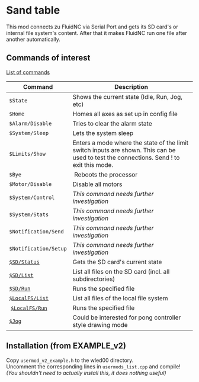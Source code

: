 # Sand table

This mod connects zu FluidNC via Serial Port and gets its SD card's or internal file system's content.
After that it makes FluidNC run one file after another automatically.


## Commands of interest

[List of commands](https://github.com/bdring/FluidNC/wiki/FluidNC-Commands-and-Settings)

| Command               | Description   |
|-----------------------|---------------|
| `$State`              | Shows the current state (Idle, Run, Jog, etc) |
| `$Home`               | Homes all axes as set up in config file |
| `$Alarm/Disable`      | Tries to clear the alarm state |
| `$System/Sleep`       | Lets the system sleep |
| `$Limits/Show`        | Enters a mode where the state of the limit switch inputs are shown. This can be used to test the connections. Send ! to exit this mode. |
| `$Bye`                | Reboots the processor |
| `$Motor/Disable`      | Disable all motors    |
| `$System/Control`     | *This command needs further investigation* |
| `$System/Stats`       | *This command needs further investigation* |
| `$Notification/Send`  | *This command needs further investigation* |
| `$Notification/Setup` | *This command needs further investigation* |
| [`$SD/Status`](https://github.com/bdring/FluidNC/wiki/SD-Card#sdstatus---get-sd-card-status) | Gets the SD card's current state |
| [`$SD/List`](https://github.com/bdring/FluidNC/wiki/SD-Card#sdlist---get-sd-card-content) | List all files on the SD card (incl. all subdirectories) |
| [`$SD/Run`](https://github.com/bdring/FluidNC/wiki/SD-Card#sdlist---get-sd-card-content) | Runs the specified file |
| [`$LocalFS/List`](https://github.com/bdring/FluidNC/wiki/Local-File-System#listing-files) | List all files of the local file system |
| [`$LocalFS/Run`](https://github.com/bdring/FluidNC/wiki/Local-File-System#running-files) | Runs the specified file |
| [`$Jog`](https://github.com/gnea/grbl/wiki/Grbl-v1.1-Jogging) | Could be interested for pong controller style drawing mode |


## Installation (from EXAMPLE_v2)

Copy `usermod_v2_example.h` to the wled00 directory.  
Uncomment the corresponding lines in `usermods_list.cpp` and compile!  
_(You shouldn't need to actually install this, it does nothing useful)_

